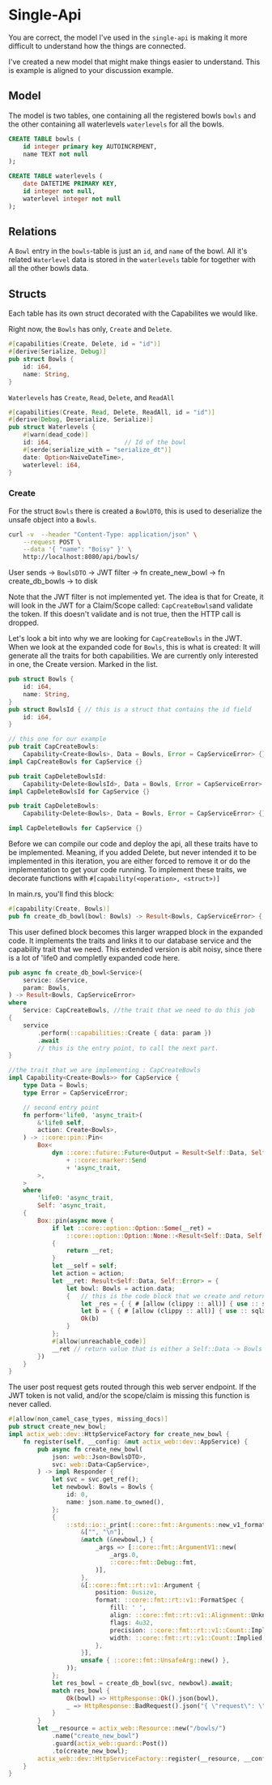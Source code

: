 # Single-Api

You are correct, the model I've used in the `single-api` is making it more difficult to understand how the things are connected.

I've created a new model that might make things easier to understand.
This is example is aligned to your discussion example.

## Model

The model is two tables, one containing all the registered bowls `bowls` and the other containing all waterlevels `waterlevels` for all the bowls.

```SQL
CREATE TABLE bowls (
    id integer primary key AUTOINCREMENT,
    name TEXT not null
);

CREATE TABLE waterlevels (
    date DATETIME PRIMARY KEY,
    id integer not null,
    waterlevel integer not null
);
```

## Relations

A `Bowl` entry in the `bowls`-table is just an `id`, and `name` of the bowl.
All it's related `Waterlevel` data is stored in the `waterlevels` table for together with all the other bowls data.

## Structs

Each table has its own struct decorated with the Capabilites we would like.

Right now, the `Bowls` has only, `Create` and `Delete`.

```rust
#[capabilities(Create, Delete, id = "id")]
#[derive(Serialize, Debug)]
pub struct Bowls {
    id: i64, 
    name: String,
}
````

`Waterlevels` has `Create`, `Read`, `Delete`, and `ReadAll`

```rust
#[capabilities(Create, Read, Delete, ReadAll, id = "id")]
#[derive(Debug, Deserialize, Serialize)]
pub struct Waterlevels {
    #[warn(dead_code)]
    id: i64,                    // Id of the bowl
    #[serde(serialize_with = "serialize_dt")]
    date: Option<NaiveDateTime>,
    waterlevel: i64,
}
```

### Create

For the struct `Bowls` there is created a `BowlDTO`, this  is used to deserialize the unsafe object into a `Bowls`.

```sh
curl -v  --header "Content-Type: application/json" \
    --request POST \
    --data '{ "name": "Boisy" }' \
    http://localhost:8080/api/bowls/
```

User sends -> `BowlsDTO` -> JWT filter -> fn create_new_bowl -> fn create_db_bowls -> to disk

Note that the JWT filter is not implemented yet.
The idea is that for Create, it will look in the JWT for a Claim/Scope called: `CapCreateBowls`and validate the token. If this doesn't validate and is not true, then the HTTP call is dropped.

Let's look a bit into why we are looking for `CapCreateBowls` in the JWT.
When we look at the expanded code for `Bowls`, this is what is created:
It will generate all the traits for both capabilities.
We are currently only interested in one, the Create version. 
Marked in the list.

```rust
pub struct Bowls {
    id: i64,
    name: String,
}
pub struct BowlsId { // this is a struct that contains the id field
    id: i64,
}

// this one for our example
pub trait CapCreateBowls: 
    Capability<Create<Bowls>, Data = Bowls, Error = CapServiceError> {} // Create interface
impl CapCreateBowls for CapService {}

pub trait CapDeleteBowlsId: 
    Capability<Delete<BowlsId>, Data = Bowls, Error = CapServiceError> {} // Delete by Id interface
impl CapDeleteBowlsId for CapService {}

pub trait CapDeleteBowls: 
    Capability<Delete<Bowls>, Data = Bowls, Error = CapServiceError> {} // Delete interface

impl CapDeleteBowls for CapService {}
```

Before we can compile our code and deploy the api, all these traits have to be implemented.
Meaning, if you added Delete, but never intended it to be implemented in this iteration,
you are either forced to remove it or do the implementation to get your code running.
To implement these traits, we decorate functions with `#[capability(<operation>, <struct>)]`

In main.rs, you'll find this block:

```rust
#[capability(Create, Bowls)]
pub fn create_db_bowl(bowl: Bowls) -> Result<Bowls, CapServiceError> {...}
```

This user defined block becomes this larger wrapped block in the expanded code.
It implements the traits and links it to our database service and the capability trait that we need.
This extended version is abit noisy, since there is a lot of 'life0 and completly expanded code here.

```rust
pub async fn create_db_bowl<Service>(
    service: &Service,
    param: Bowls,
) -> Result<Bowls, CapServiceError>
where
    Service: CapCreateBowls, //the trait that we need to do this job
{
    service
        .perform(::capabilities::Create { data: param })
        .await
        // this is the entry point, to call the next part.
}

//the trait that we are implementing : CapCreateBowls
impl Capability<Create<Bowls>> for CapService { 
    type Data = Bowls;
    type Error = CapServiceError;

    // second entry point
    fn perform<'life0, 'async_trait>(
        &'life0 self,
        action: Create<Bowls>,
    ) -> ::core::pin::Pin<
        Box<
            dyn ::core::future::Future<Output = Result<Self::Data, Self::Error>>
                + ::core::marker::Send
                + 'async_trait,
        >,
    >
    where
        'life0: 'async_trait,
        Self: 'async_trait,
    {
        Box::pin(async move {
            if let ::core::option::Option::Some(__ret) =
                ::core::option::Option::None::<Result<Self::Data, Self::Error>>
            {
                return __ret;
            }
            let __self = self;
            let action = action;
            let __ret: Result<Self::Data, Self::Error> = {
                let bowl: Bowls = action.data;
                {   // this is the code block that we create and return a Bowl with
                    let _res = { { # [allow (clippy :: all)] { use :: sqlx :: Arguments as _ ; let arg0 = & (bowl . name) ; let mut query_args = < sqlx :: sqlite :: Sqlite as :: sqlx :: database :: HasArguments > :: Arguments :: default () ; query_args . reserve (1usize , 0 + :: sqlx :: encode :: Encode :: < sqlx :: sqlite :: Sqlite > :: size_hint (arg0)) ; query_args . add (arg0) ; :: sqlx :: query_with :: < sqlx :: sqlite :: Sqlite , _ > ("INSERT INTO bowls (name) VALUES ($1)" , query_args) } } } . execute (& __self . db) . await . expect ("unable to create bowl") ;
                    let b = { { # [allow (clippy :: all)] { use :: sqlx :: Arguments as _ ; let arg0 = & (bowl . name) ; let mut query_args = < sqlx :: sqlite :: Sqlite as :: sqlx :: database :: HasArguments > :: Arguments :: default () ; query_args . reserve (1usize , 0 + :: sqlx :: encode :: Encode :: < sqlx :: sqlite :: Sqlite > :: size_hint (arg0)) ; query_args . add (arg0) ; :: sqlx :: query_with :: < sqlx :: sqlite :: Sqlite , _ > ("SELECT * FROM bowls WHERE name = $1" , query_args) . try_map (| row : sqlx :: sqlite :: SqliteRow | { use :: sqlx :: Row as _ ; let sqlx_query_as_id = row . try_get_unchecked :: < i64 , _ > (0usize) ? ; let sqlx_query_as_name = row . try_get_unchecked :: < String , _ > (1usize) ? ; Ok (Bowls { id : sqlx_query_as_id , name : sqlx_query_as_name , }) }) } } } . fetch_one (& __self . db) . await . expect ("Didn't fint any bowls") ;
                    Ok(b)
                }
            };
            #[allow(unreachable_code)]
            __ret // return value that is either a Self::Data -> Bowls or CapServiceError
        })
    }
}
```

The user post request gets routed through this web server endpoint.
If the JWT token is not valid, and/or the scope/claim is missing this function is never called.

```rust
#[allow(non_camel_case_types, missing_docs)]
pub struct create_new_bowl;
impl actix_web::dev::HttpServiceFactory for create_new_bowl {
    fn register(self, __config: &mut actix_web::dev::AppService) {
        pub async fn create_new_bowl(
            json: web::Json<BowlsDTO>,
            svc: web::Data<CapService>,
        ) -> impl Responder {
            let svc = svc.get_ref();
            let newbowl: Bowls = Bowls {
                id: 0,
                name: json.name.to_owned(),
            };
            {
                ::std::io::_print(::core::fmt::Arguments::new_v1_formatted(
                    &["", "\n"],
                    &match (&newbowl,) {
                        _args => [::core::fmt::ArgumentV1::new(
                            _args.0,
                            ::core::fmt::Debug::fmt,
                        )],
                    },
                    &[::core::fmt::rt::v1::Argument {
                        position: 0usize,
                        format: ::core::fmt::rt::v1::FormatSpec {
                            fill: ' ',
                            align: ::core::fmt::rt::v1::Alignment::Unknown,
                            flags: 4u32,
                            precision: ::core::fmt::rt::v1::Count::Implied,
                            width: ::core::fmt::rt::v1::Count::Implied,
                        },
                    }],
                    unsafe { ::core::fmt::UnsafeArg::new() },
                ));
            };
            let res_bowl = create_db_bowl(svc, newbowl).await;
            match res_bowl {
                Ok(bowl) => HttpResponse::Ok().json(bowl),
                _ => HttpResponse::BadRequest().json("{ \"request\": \"bad request\" "),
            }
        }
        let __resource = actix_web::Resource::new("/bowls/")
            .name("create_new_bowl")
            .guard(actix_web::guard::Post())
            .to(create_new_bowl);
        actix_web::dev::HttpServiceFactory::register(__resource, __config)
    }
}
```
